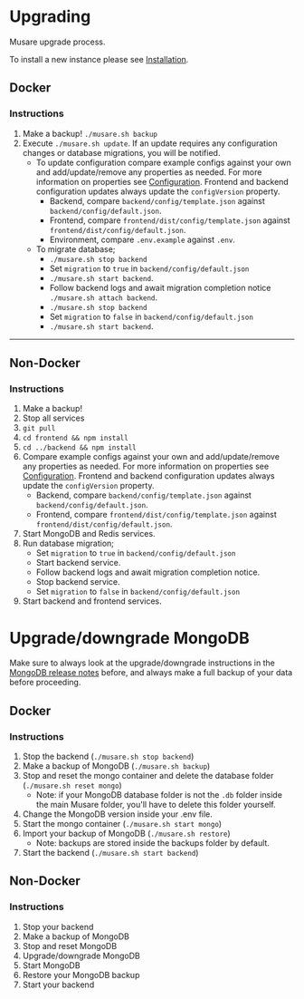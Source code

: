# Upgrading
Musare upgrade process.

To install a new instance please see [Installation](./Installation.md).

## Docker

### Instructions
1. Make a backup! `./musare.sh backup`
2. Execute `./musare.sh update`. If an update requires any configuration changes or database migrations, you will be notified.
    - To update configuration compare example configs against your own and add/update/remove any properties as needed. For more information on properties see [Configuration](./Configuration.md). Frontend and backend configuration updates always update the `configVersion` property.
        - Backend, compare `backend/config/template.json` against `backend/config/default.json`.
        - Frontend, compare `frontend/dist/config/template.json` against `frontend/dist/config/default.json`.
        - Environment, compare `.env.example` against `.env`.
    - To migrate database;
        - `./musare.sh stop backend`
        - Set `migration` to `true` in  `backend/config/default.json`
        - `./musare.sh start backend`.
        - Follow backend logs and await migration completion notice `./musare.sh attach backend`.
        - `./musare.sh stop backend`
        - Set `migration` to `false` in  `backend/config/default.json`
        - `./musare.sh start backend`.

---

## Non-Docker

### Instructions
1. Make a backup!
2. Stop all services
3. `git pull`
4. `cd frontend && npm install`
5. `cd ../backend && npm install`
6. Compare example configs against your own and add/update/remove any properties as needed. For more information on properties see [Configuration](./Configuration.md). Frontend and backend configuration updates always update the `configVersion` property.
    - Backend, compare `backend/config/template.json` against `backend/config/default.json`.
    - Frontend, compare `frontend/dist/config/template.json` against `frontend/dist/config/default.json`.
7. Start MongoDB and Redis services.
8. Run database migration;
    - Set `migration` to `true` in  `backend/config/default.json`
    - Start backend service.
    - Follow backend logs and await migration completion notice.
    - Stop backend service.
    - Set `migration` to `false` in  `backend/config/default.json`
9. Start backend and frontend services.

# Upgrade/downgrade MongoDB

Make sure to always look at the upgrade/downgrade instructions in the [MongoDB release notes](https://docs.mongodb.com/manual/release-notes) before, and always make a full backup of your data before proceeding.

## Docker

### Instructions
1. Stop the backend (`./musare.sh stop backend`)
2. Make a backup of MongoDB (`./musare.sh backup`)
3. Stop and reset the mongo container and delete the database folder (`./musare.sh reset mongo`)
    - Note: if your MongoDB database folder is not the `.db` folder inside the main Musare folder, you'll have to delete this folder yourself.
4. Change the MongoDB version inside your .env file.
5. Start the mongo container (`./musare.sh start mongo`)
6. Import your backup of MongoDB (`./musare.sh restore`)
    - Note: backups are stored inside the backups folder by default.
7. Start the backend (`./musare.sh start backend`)

## Non-Docker

### Instructions
1. Stop your backend
2. Make a backup of MongoDB
3. Stop and reset MongoDB
4. Upgrade/downgrade MongoDB
5. Start MongoDB
6. Restore your MongoDB backup
7. Start your backend

